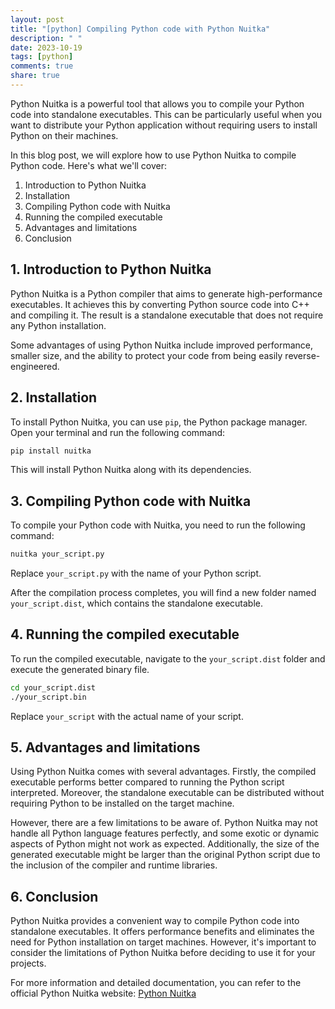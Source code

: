 ```yaml
---
layout: post
title: "[python] Compiling Python code with Python Nuitka"
description: " "
date: 2023-10-19
tags: [python]
comments: true
share: true
---
```


Python Nuitka is a powerful tool that allows you to compile your Python code into standalone executables. This can be particularly useful when you want to distribute your Python application without requiring users to install Python on their machines.

In this blog post, we will explore how to use Python Nuitka to compile Python code. Here's what we'll cover:

1. Introduction to Python Nuitka
2. Installation
3. Compiling Python code with Nuitka
4. Running the compiled executable
5. Advantages and limitations
6. Conclusion

## 1. Introduction to Python Nuitka

Python Nuitka is a Python compiler that aims to generate high-performance executables. It achieves this by converting Python source code into C++ and compiling it. The result is a standalone executable that does not require any Python installation.

Some advantages of using Python Nuitka include improved performance, smaller size, and the ability to protect your code from being easily reverse-engineered.

## 2. Installation

To install Python Nuitka, you can use `pip`, the Python package manager. Open your terminal and run the following command:

```bash
pip install nuitka
```

This will install Python Nuitka along with its dependencies.

## 3. Compiling Python code with Nuitka

To compile your Python code with Nuitka, you need to run the following command:

```bash
nuitka your_script.py
```

Replace `your_script.py` with the name of your Python script.

After the compilation process completes, you will find a new folder named `your_script.dist`, which contains the standalone executable.

## 4. Running the compiled executable

To run the compiled executable, navigate to the `your_script.dist` folder and execute the generated binary file.

```bash
cd your_script.dist
./your_script.bin
```

Replace `your_script` with the actual name of your script.

## 5. Advantages and limitations

Using Python Nuitka comes with several advantages. Firstly, the compiled executable performs better compared to running the Python script interpreted. Moreover, the standalone executable can be distributed without requiring Python to be installed on the target machine.

However, there are a few limitations to be aware of. Python Nuitka may not handle all Python language features perfectly, and some exotic or dynamic aspects of Python might not work as expected. Additionally, the size of the generated executable might be larger than the original Python script due to the inclusion of the compiler and runtime libraries.

## 6. Conclusion

Python Nuitka provides a convenient way to compile Python code into standalone executables. It offers performance benefits and eliminates the need for Python installation on target machines. However, it's important to consider the limitations of Python Nuitka before deciding to use it for your projects.

For more information and detailed documentation, you can refer to the official Python Nuitka website: [Python Nuitka](https://nuitka.net/)